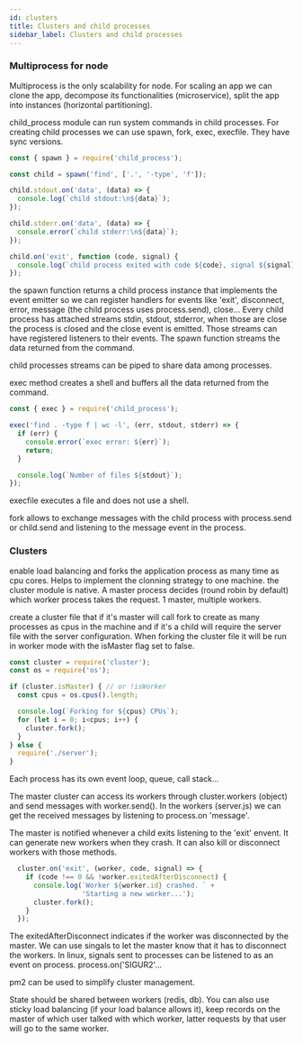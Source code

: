 ```yaml
---
id: clusters
title: Clusters and child processes
sidebar_label: Clusters and child processes
---
```


### Multiprocess for node

Multiprocess is the only scalability for node. For scaling an app we can clone the app, decompose its functionalities (microservice), split the app into instances (horizontal partitioning).

child_process module can run system commands in child processes. For creating child processes we can use spawn, fork, exec, execfile. They have sync versions.

```js
const { spawn } = require('child_process');

const child = spawn('find', ['.', '-type', 'f']);

child.stdout.on('data', (data) => {
  console.log(`child stdout:\n${data}`);
});

child.stderr.on('data', (data) => {
  console.error(`child stderr:\n${data}`);
});

child.on('exit', function (code, signal) {
  console.log(`child process exited with code ${code}, signal ${signal}`);
});
```

the spawn function returns a child process instance that implements the event emitter so we can register handlers for events like 'exit', disconnect, error, message (the child process uses process.send), close... Every child process has attached streams stdin, stdout, stderror, when those are close the process is closed and the close event is emitted. Those streams can have registered listeners to their events. The spawn function streams the data returned from the command.

child processes streams can be piped to share data among processes.

exec method creates a shell and buffers all the data returned from the command.

```js
const { exec } = require('child_process');

exec('find . -type f | wc -l', (err, stdout, stderr) => {
  if (err) {
    console.error(`exec error: ${err}`);
    return;
  }

  console.log(`Number of files ${stdout}`);
});
```

execfile executes a file and does not use a shell.

fork allows to exchange messages with the child process with process.send or child.send and listening to the message event in the process.

### Clusters

enable load balancing and forks the application process as many time as cpu cores. Helps to implement the clonning strategy to one machine. the cluster module is native. A master process decides (round robin by default) which worker process takes the request. 1 master, multiple workers.

create a cluster file that if it's master will call fork to create as many processes as cpus in the machine and if it's a child will require the server file with the server configuration. When forking the cluster file it will be run in worker mode with the isMaster flag set to false.

```js
const cluster = require('cluster');
const os = require('os');

if (cluster.isMaster) { // or !isWorker
  const cpus = os.cpus().length;

  console.log(`Forking for ${cpus} CPUs`);
  for (let i = 0; i<cpus; i++) {
    cluster.fork();
  }
} else {
  require('./server');
}
```

Each process has its own event loop, queue, call stack...

The master cluster can access its workers through cluster.workers (object) and send messages with worker.send(). In the workers (server.js) we can get the received messages by listening to process.on 'message'.

The master is notified whenever a child exits listening to the 'exit' envent. It can generate new workers when they crash. It can also kill or disconnect workers with those methods.

```js
  cluster.on('exit', (worker, code, signal) => {
    if (code !== 0 && !worker.exitedAfterDisconnect) {
      console.log(`Worker ${worker.id} crashed. ` +
                  'Starting a new worker...');
      cluster.fork();
    }
  });
```

The exitedAfterDisconnect indicates if the worker was disconnected by the master. We can use singals to let the master know that it has to disconnect the workers. In linux, signals sent to processes can be listened to as an event on process. process.on('SIGUR2'...

pm2 can be used to simplify cluster management.

State should be shared between workers (redis, db). You can also use sticky load balancing (if your load balance allows it), keep records on the master of which user talked with which worker, latter requests by that user will go to the same worker.
